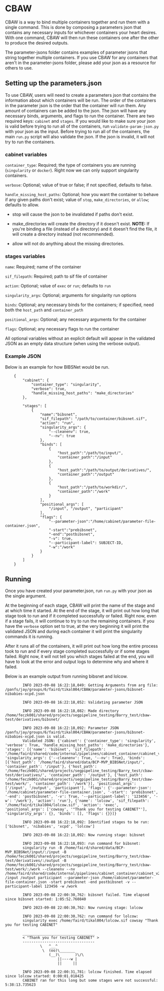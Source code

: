 # CBAW

CBAW is a way to bind multiple containers together and run them with a single command. This is done by composing a parameters json that contains any necessary inputs for whichever containers your heart desires. With one command, CBAW will then run these containers one after the other to produce the desired outputs. 

The parameter-jsons folder contains examples of parameter jsons that string together multiple containers. If you use CBAW for any containers that aren't in the parameter-jsons folder, please add your json as a resource for others to use.

## Setting up the parameters.json

To use CBAW, users will need to create a parameters json that contains the information about which containers will be run. The order of the containers in the parameter json is the order that the container will run them. Any amount of containers can be added to the json. The json will have any necessary binds, arguments, and flags to run the container. There are two required keys: `cabinet` and `stages`. If you would like to make sure your json is valid before trying to run all of the containers, run `validate-param-json.py` with your json as the input. Before trying to run all of the containers, the main `run.py` script will also validate the json. If the json is invalid, it will not try to run the containers.

### cabinet variables

`container_type`: Required; the type of containers you are running (`singularity` or `docker`). Right now we can only support singularity containers.

`verbose`: Optional; value of true or false; if not specified, defaults to false.

`handle_missing_host_paths`: Optional; how you want the container to behave if any given paths don't exist; value of `stop`, `make_directories`, or `allow`; defaults to allow.

* stop will cause the json to be invalidated if paths don't exist.

* make_directories will create the directory if it doesn't exist. **NOTE:** If you're binding a file (instead of a directory) and it doesn't find the file, it will create a directory instead (not recommended).

* allow will not do anything about the missing directories.

### stages variables 

`name`: Required; name of the container

`sif_filepath`: Required; path to sif file of container

`action`: Optional; value of `exec` or `run`; defaults to `run`

`singularity_args`: Optional; arguments for singularity run options 

`binds`: Optional; any necessary binds for the containers; if specified, need both the `host_path` and `container_path`

`positional_args`: Optional; any necessary arguments for the container

`flags`: Optional; any necessary flags to run the container

All optional variables without an explicit default will appear in the validated JSON as an empty data structure (when using the verbose output).

### Example JSON

Below is an example for how BIBSNet would be run. 

        {
            "cabinet": {
                "container_type": "singularity",
                "verbose": true,
                "handle_missing_host_paths": "make_directories"
            },

            "stages": [
                {
                    "name":"bibsnet",
                    "sif_filepath": "/path/to/container/bibsnet.sif",
                    "action": "run",
                    "singularity_args": {
                        "--cleanenv": true,
                        "--nv": true
                    },
                    "binds": [
                        {
                            "host_path":"/path/to/input/",
                            "container_path":"/input"
                        },
                        {
                            "host_path":"/path/to/output/derivatives/",
                            "container_path":"/output"
                        },
                        {
                            "host_path":"/path/to/workdir/",
                            "container_path":"/work"
                        }
                    ],
                    "positional_args": [
                        "/input", "/output", "participant"
                    ],
                    "flags": {
                        "--parameter-json":"/home/cabinet/parameter-file-container.json",
                        "-start":"prebibsnet",
                        "-end":"postbibsnet",
                        "-v": true,
                        "--participant-label": SUBJECT-ID,
                        "-w":"/work"
                    }
                }
            ]
        }
 

## Running 

Once you have created your parameter.json, run `run.py` with your json as the single argument. 

At the beginning of each stage, CBAW will print the name of the stage and at which time it started. At the end of the stage, it will print out how long that stage took to run and if it completed successfully or failed. Right now, even if a stage fails, it will continue to try to run the remaining containers. If you have the `verbose` option set to true, at the very beginning it will print the validated JSON and during each container it will print the singularity commands it is running. 

After it runs all of the containers, it will print out how long the entire process took to run and if every stage completed successfully or if some stages failed. Right now, it will not tell you which stages failed at the end, you will have to look at the error and output logs to determine why and where it failed. 

Below is an example output from running bibsnet and lolcow. 

            INFO 2023-09-08 16:22:18,049: Getting Arguments from arg file: /panfs/jay/groups/6/faird/tikal004/CBAW/parameter-jsons/bibsnet-nibabies-xcpd.json

            INFO 2023-09-08 16:22:18,052: Validating parameter JSON

            INFO 2023-09-08 16:22:18,082: Made directory /home/feczk001/shared/projects/segpipeline_testing/Barry_test/cbaw-test/derivatives/bibsnet/

            INFO 2023-09-08 16:22:18,092: Parameter JSON /panfs/jay/groups/6/faird/tikal004/CBAW/parameter-jsons/bibsnet-nibabies-xcpd.json is valid.
            Validated JSON: {'cabinet': {'container_type': 'singularity', 'verbose': True, 'handle_missing_host_paths': 'make_directories'}, 'stages': [{'name': 'bibsnet', 'sif_filepath': '/home/faird/shared/code/internal/pipelines/cabinet_container/cabinet_v2.4.3.sif', 'singularity_args': {'--cleanenv': True, '--nv': True}, 'binds': [{'host_path': '/home/faird/shared/data/BCP-MVP_BIBSNet/input/', 'container_path': '/input'}, {'host_path': '/home/feczk001/shared/projects/segpipeline_testing/Barry_test/cbaw-test/derivatives/', 'container_path': '/output'}, {'host_path': '/home/feczk001/shared/projects/segpipeline_testing/Barry_test/cbaw-test/work/', 'container_path': '/work'}], 'positional_args': ['/input', '/output', 'participant'], 'flags': {'--parameter-json': '/home/cabinet/parameter-file-container.json', '-start': 'prebibsnet', '-end': 'postbibsnet', '-v': True, '--participant-label': '123456', '-w': '/work'}, 'action': 'run'}, {'name': 'lolcow', 'sif_filepath': '/home/faird/tikal004/lolcow.sif', 'action': 'exec', 'positional_args': ['cowsay', '"Thank you for testing CABINET"'], 'singularity_args': {}, 'binds': [], 'flags': {}}]}

            INFO 2023-09-08 16:22:18,092: Identified stages to be run: ['bibsnet', 'nibabies', 'xcpd', 'lolcow']

            INFO 2023-09-08 16:22:18,092: Now running stage: bibsnet

            INFO 2023-09-08 16:22:18,093: run command for bibsnet:
            singularity run -B /home/faird/shared/data/BCP-MVP_BIBSNet/input/:/input -B /home/feczk001/shared/projects/segpipeline_testing/Barry_test/cbaw-test/derivatives/:/output -B /home/feczk001/shared/projects/segpipeline_testing/Barry_test/cbaw-test/work/:/work --cleanenv --nv /home/faird/shared/code/internal/pipelines/cabinet_container/cabinet_v2.4.3.sif /input /output participant --parameter-json /home/cabinet/parameter-file-container.json -start prebibsnet -end postbibsnet -v --participant-label 123456 -w /work

            INFO 2023-09-08 22:00:30,762: bibsnet failed. Time elapsed since bibsnet started: 1:05:52.760840

            INFO 2023-09-08 22:00:30,762: Now running stage: lolcow

            INFO 2023-09-08 22:00:30,762: run command for lolcow:
            singularity exec /home/faird/tikal004/lolcow.sif cowsay "Thank you for testing CABINET"

            _________________________________
            < "Thank you for testing CABINET" >
            ---------------------------------
                    \   ^__^
                     \  (oo)\_______
                        (__)\       )\/\
                            ||----w |
                            ||     ||

            INFO 2023-09-08 22:00:31,781: lolcow finished. Time elapsed since lolcow started: 0:00:01.018425
            CABINET ran for this long but some stages were not successful: 5:38:13.735623

